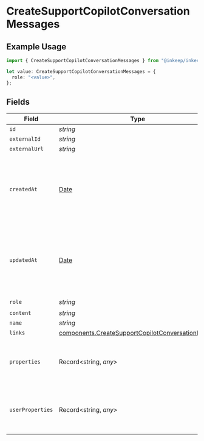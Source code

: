# CreateSupportCopilotConversationMessages

## Example Usage

```typescript
import { CreateSupportCopilotConversationMessages } from "@inkeep/inkeep-analytics/models/components";

let value: CreateSupportCopilotConversationMessages = {
  role: "<value>",
};
```

## Fields

| Field                                                                                                                  | Type                                                                                                                   | Required                                                                                                               | Description                                                                                                            |
| ---------------------------------------------------------------------------------------------------------------------- | ---------------------------------------------------------------------------------------------------------------------- | ---------------------------------------------------------------------------------------------------------------------- | ---------------------------------------------------------------------------------------------------------------------- |
| `id`                                                                                                                   | *string*                                                                                                               | :heavy_minus_sign:                                                                                                     | N/A                                                                                                                    |
| `externalId`                                                                                                           | *string*                                                                                                               | :heavy_minus_sign:                                                                                                     | N/A                                                                                                                    |
| `externalUrl`                                                                                                          | *string*                                                                                                               | :heavy_minus_sign:                                                                                                     | N/A                                                                                                                    |
| `createdAt`                                                                                                            | [Date](https://developer.mozilla.org/en-US/docs/Web/JavaScript/Reference/Global_Objects/Date)                          | :heavy_minus_sign:                                                                                                     | A timestamp in ISO 8601 format with timezone information. If not provided, the current time will be used.              |
| `updatedAt`                                                                                                            | [Date](https://developer.mozilla.org/en-US/docs/Web/JavaScript/Reference/Global_Objects/Date)                          | :heavy_minus_sign:                                                                                                     | A timestamp in ISO 8601 format with timezone information. If not provided, the current time will be used.              |
| `role`                                                                                                                 | *string*                                                                                                               | :heavy_check_mark:                                                                                                     | N/A                                                                                                                    |
| `content`                                                                                                              | *string*                                                                                                               | :heavy_minus_sign:                                                                                                     | N/A                                                                                                                    |
| `name`                                                                                                                 | *string*                                                                                                               | :heavy_minus_sign:                                                                                                     | N/A                                                                                                                    |
| `links`                                                                                                                | [components.CreateSupportCopilotConversationLinks](../../models/components/createsupportcopilotconversationlinks.md)[] | :heavy_minus_sign:                                                                                                     | N/A                                                                                                                    |
| `properties`                                                                                                           | Record<string, *any*>                                                                                                  | :heavy_minus_sign:                                                                                                     | A customizable collection of custom properties or attributes.                                                          |
| `userProperties`                                                                                                       | Record<string, *any*>                                                                                                  | :heavy_minus_sign:                                                                                                     | A customizable collection of custom properties or attributes.                                                          |